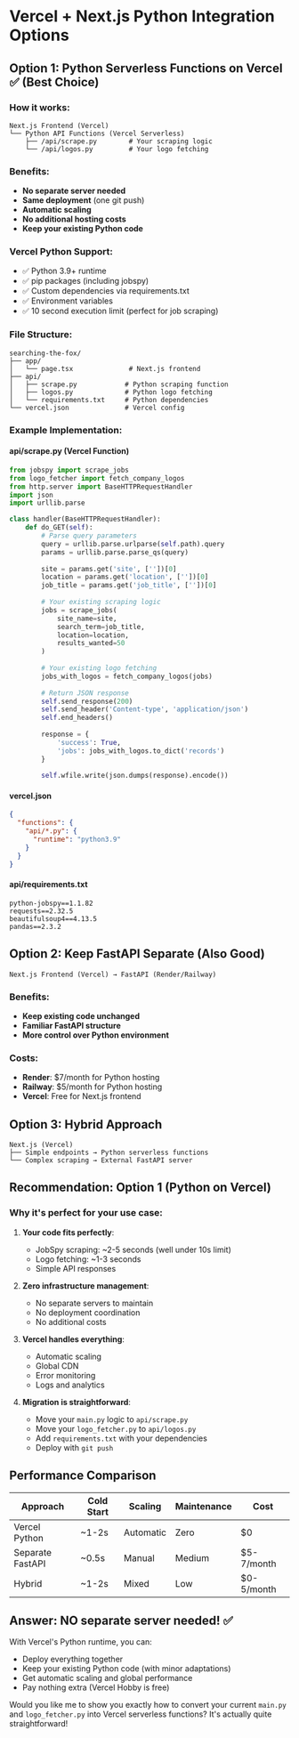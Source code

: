 # Vercel + Next.js Python Integration Options

## Option 1: Python Serverless Functions on Vercel ✅ (Best Choice)

### How it works:
```
Next.js Frontend (Vercel) 
└── Python API Functions (Vercel Serverless)
    ├── /api/scrape.py        # Your scraping logic
    └── /api/logos.py         # Your logo fetching
```

### Benefits:
- **No separate server needed**
- **Same deployment** (one git push)
- **Automatic scaling**
- **No additional hosting costs**
- **Keep your existing Python code**

### Vercel Python Support:
- ✅ Python 3.9+ runtime
- ✅ pip packages (including jobspy)
- ✅ Custom dependencies via requirements.txt
- ✅ Environment variables
- ✅ 10 second execution limit (perfect for job scraping)

### File Structure:
```
searching-the-fox/
├── app/
│   └── page.tsx              # Next.js frontend
├── api/
│   ├── scrape.py            # Python scraping function
│   ├── logos.py             # Python logo fetching
│   └── requirements.txt     # Python dependencies
└── vercel.json              # Vercel config
```

### Example Implementation:

#### api/scrape.py (Vercel Function)
```python
from jobspy import scrape_jobs
from logo_fetcher import fetch_company_logos
from http.server import BaseHTTPRequestHandler
import json
import urllib.parse

class handler(BaseHTTPRequestHandler):
    def do_GET(self):
        # Parse query parameters
        query = urllib.parse.urlparse(self.path).query
        params = urllib.parse.parse_qs(query)
        
        site = params.get('site', [''])[0]
        location = params.get('location', [''])[0]
        job_title = params.get('job_title', [''])[0]
        
        # Your existing scraping logic
        jobs = scrape_jobs(
            site_name=site,
            search_term=job_title,
            location=location,
            results_wanted=50
        )
        
        # Your existing logo fetching
        jobs_with_logos = fetch_company_logos(jobs)
        
        # Return JSON response
        self.send_response(200)
        self.send_header('Content-type', 'application/json')
        self.end_headers()
        
        response = {
            'success': True,
            'jobs': jobs_with_logos.to_dict('records')
        }
        
        self.wfile.write(json.dumps(response).encode())
```

#### vercel.json
```json
{
  "functions": {
    "api/*.py": {
      "runtime": "python3.9"
    }
  }
}
```

#### api/requirements.txt
```
python-jobspy==1.1.82
requests==2.32.5
beautifulsoup4==4.13.5
pandas==2.3.2
```

## Option 2: Keep FastAPI Separate (Also Good)

```
Next.js Frontend (Vercel) → FastAPI (Render/Railway)
```

### Benefits:
- **Keep existing code unchanged**
- **Familiar FastAPI structure**
- **More control over Python environment**

### Costs:
- **Render**: $7/month for Python hosting
- **Railway**: $5/month for Python hosting
- **Vercel**: Free for Next.js frontend

## Option 3: Hybrid Approach

```
Next.js (Vercel)
├── Simple endpoints → Python serverless functions
└── Complex scraping → External FastAPI server
```

## Recommendation: Option 1 (Python on Vercel)

### Why it's perfect for your use case:

1. **Your code fits perfectly**:
   - JobSpy scraping: ~2-5 seconds (well under 10s limit)
   - Logo fetching: ~1-3 seconds
   - Simple API responses

2. **Zero infrastructure management**:
   - No separate servers to maintain
   - No deployment coordination
   - No additional costs

3. **Vercel handles everything**:
   - Automatic scaling
   - Global CDN
   - Error monitoring
   - Logs and analytics

4. **Migration is straightforward**:
   - Move your `main.py` logic to `api/scrape.py`
   - Move your `logo_fetcher.py` to `api/logos.py`
   - Add `requirements.txt` with your dependencies
   - Deploy with `git push`

## Performance Comparison

| Approach | Cold Start | Scaling | Maintenance | Cost |
|----------|------------|---------|-------------|------|
| Vercel Python | ~1-2s | Automatic | Zero | $0 |
| Separate FastAPI | ~0.5s | Manual | Medium | $5-7/month |
| Hybrid | ~1-2s | Mixed | Low | $0-5/month |

## Answer: **NO separate server needed!** ✅

With Vercel's Python runtime, you can:
- Deploy everything together
- Keep your existing Python code (with minor adaptations)
- Get automatic scaling and global performance
- Pay nothing extra (Vercel Hobby is free)

Would you like me to show you exactly how to convert your current `main.py` and `logo_fetcher.py` into Vercel serverless functions? It's actually quite straightforward!
